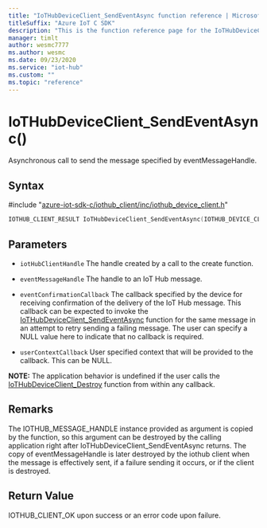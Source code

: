 ```yaml
---                             
title: "IoTHubDeviceClient_SendEventAsync function reference | Microsoft Docs" 
titleSuffix: "Azure IoT C SDK"            
description: "This is the function reference page for the IoTHubDeviceClient_SendEventAsync() function in the Azure IoT C SDK. This SDK is used with Azure IoT Hub and Azure IoT Hub Device Provisioning Service"            
manager: timlt                 
author: wesmc7777              
ms.author: wesmc               
ms.date: 09/23/2020                    
ms.service: "iot-hub"             
ms.custom: ""                
ms.topic: "reference"        
---                            
```


# IoTHubDeviceClient_SendEventAsync()

Asynchronous call to send the message specified by eventMessageHandle.

## Syntax

\#include "[azure-iot-sdk-c/iothub_client/inc/iothub_device_client.h](../iothub-device-client-h.md)"  
```C
IOTHUB_CLIENT_RESULT IoTHubDeviceClient_SendEventAsync(IOTHUB_DEVICE_CLIENT_HANDLE  MU_C2);
```

## Parameters
* `iotHubClientHandle` The handle created by a call to the create function. 

* `eventMessageHandle` The handle to an IoT Hub message. 

* `eventConfirmationCallback` The callback specified by the device for receiving confirmation of the delivery of the IoT Hub message. This callback can be expected to invoke the [IoTHubDeviceClient_SendEventAsync](../iothub-device-client-h/iothubdeviceclient-sendeventasync.md) function for the same message in an attempt to retry sending a failing message. The user can specify a NULL value here to indicate that no callback is required. 

* `userContextCallback` User specified context that will be provided to the callback. This can be NULL.

**NOTE:** The application behavior is undefined if the user calls the [IoTHubDeviceClient_Destroy](../iothub-device-client-h/iothubdeviceclient-destroy.md) function from within any callback. 
## Remarks
The IOTHUB_MESSAGE_HANDLE instance provided as argument is copied by the function, so this argument can be destroyed by the calling application right after IoTHubDeviceClient_SendEventAsync returns. The copy of eventMessageHandle is later destroyed by the iothub client when the message is effectively sent, if a failure sending it occurs, or if the client is destroyed. 

## Return Value
IOTHUB_CLIENT_OK upon success or an error code upon failure.

